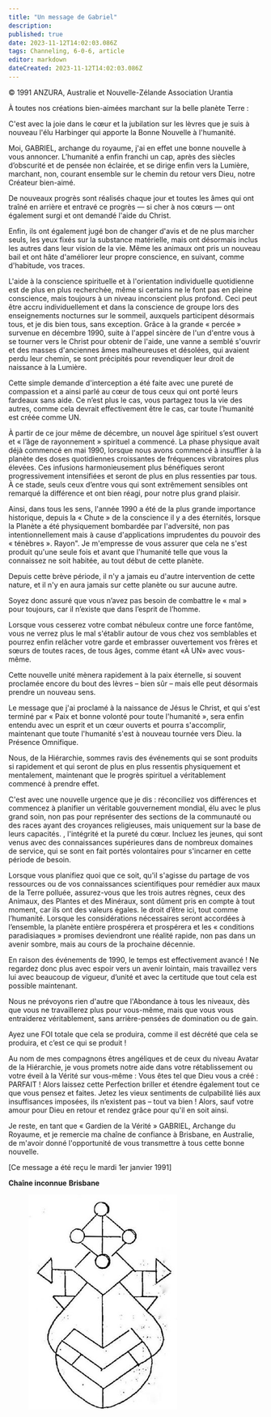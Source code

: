 ```yaml
---
title: "Un message de Gabriel"
description: 
published: true
date: 2023-11-12T14:02:03.086Z
tags: Channeling, 6-0-6, article
editor: markdown
dateCreated: 2023-11-12T14:02:03.086Z
---
```


<p class="v-card v-sheet theme--light gray lighten-3 px-2 py-1">© 1991 ANZURA, Australie et Nouvelle-Zélande Association Urantia</p>


À toutes nos créations bien-aimées marchant sur la belle planète Terre :

C'est avec la joie dans le cœur et la jubilation sur les lèvres que je suis à nouveau l'élu Harbinger qui apporte la Bonne Nouvelle à l'humanité.

Moi, GABRIEL, archange du royaume, j'ai en effet une bonne nouvelle à vous annoncer. L’humanité a enfin franchi un cap, après des siècles d’obscurité et de pensée non éclairée, et se dirige enfin vers la Lumière, marchant, non, courant ensemble sur le chemin du retour vers Dieu, notre Créateur bien-aimé.

De nouveaux progrès sont réalisés chaque jour et toutes les âmes qui ont traîné en arrière et entravé ce progrès — si cher à nos cœurs — ont également surgi et ont demandé l'aide du Christ.

Enfin, ils ont également jugé bon de changer d'avis et de ne plus marcher seuls, les yeux fixés sur la substance matérielle, mais ont désormais inclus les autres dans leur vision de la vie. Même les animaux ont pris un nouveau bail et ont hâte d'améliorer leur propre conscience, en suivant, comme d'habitude, vos traces.

L'aide à la conscience spirituelle et à l'orientation individuelle quotidienne est de plus en plus recherchée, même si certains ne le font pas en pleine conscience, mais toujours à un niveau inconscient plus profond. Ceci peut être accru individuellement et dans la conscience de groupe lors des enseignements nocturnes sur le sommeil, auxquels participent désormais tous, et je dis bien tous, sans exception. Grâce à la grande « percée » survenue en décembre 1990, suite à l'appel sincère de l'un d'entre vous à se tourner vers le Christ pour obtenir de l'aide, une vanne a semblé s'ouvrir et des masses d'anciennes âmes malheureuses et désolées, qui avaient perdu leur chemin, se sont précipités pour revendiquer leur droit de naissance à la Lumière.

Cette simple demande d'interception a été faite avec une pureté de compassion et a ainsi parlé au cœur de tous ceux qui ont porté leurs fardeaux sans aide. Ce n’est plus le cas, vous partagez tous la vie des autres, comme cela devrait effectivement être le cas, car toute l’humanité est créée comme UN.

À partir de ce jour même de décembre, un nouvel âge spirituel s’est ouvert et « l’âge de rayonnement » spirituel a commencé. La phase physique avait déjà commencé en mai 1990, lorsque nous avons commencé à insuffler à la planète des doses quotidiennes croissantes de fréquences vibratoires plus élevées. Ces infusions harmonieusement plus bénéfiques seront progressivement intensifiées et seront de plus en plus ressenties par tous. À ce stade, seuls ceux d’entre vous qui sont extrêmement sensibles ont remarqué la différence et ont bien réagi, pour notre plus grand plaisir.

Ainsi, dans tous les sens, l'année 1990 a été de la plus grande importance historique, depuis la « Chute » de la conscience il y a des éternités, lorsque la Planète a été physiquement bombardée par l'adversité, non pas intentionnellement mais à cause d'applications imprudentes du pouvoir des « ténèbres ». Rayon". Je m'empresse de vous assurer que cela ne s'est produit qu'une seule fois et avant que l'humanité telle que vous la connaissez ne soit habitée, au tout début de cette planète.

Depuis cette brève période, il n'y a jamais eu d'autre intervention de cette nature, et il n'y en aura jamais sur cette planète ou sur aucune autre.

Soyez donc assuré que vous n’avez pas besoin de combattre le « mal » pour toujours, car il n’existe que dans l’esprit de l’homme.

Lorsque vous cesserez votre combat nébuleux contre une force fantôme, vous ne verrez plus le mal s'établir autour de vous chez vos semblables et pourrez enfin relâcher votre garde et embrasser ouvertement vos frères et sœurs de toutes races, de tous âges, comme étant «À UN» avec vous-même.

Cette nouvelle unité mènera rapidement à la paix éternelle, si souvent proclamée encore du bout des lèvres – bien sûr – mais elle peut désormais prendre un nouveau sens.

Le message que j'ai proclamé à la naissance de Jésus le Christ, et qui s'est terminé par « Paix et bonne volonté pour toute l'humanité », sera enfin entendu avec un esprit et un cœur ouverts et pourra s'accomplir, maintenant que toute l'humanité s'est à nouveau tournée vers Dieu. la Présence Omnifique.

Nous, de la Hiérarchie, sommes ravis des événements qui se sont produits si rapidement et qui seront de plus en plus ressentis physiquement et mentalement, maintenant que le progrès spirituel a véritablement commencé à prendre effet.

C'est avec une nouvelle urgence que je dis : réconciliez vos différences et commencez à planifier un véritable gouvernement mondial, élu avec le plus grand soin, non pas pour représenter des sections de la communauté ou des races ayant des croyances religieuses, mais uniquement sur la base de leurs capacités. , l'intégrité et la pureté du cœur. Incluez les jeunes, qui sont venus avec des connaissances supérieures dans de nombreux domaines de service, qui se sont en fait portés volontaires pour s'incarner en cette période de besoin.

Lorsque vous planifiez quoi que ce soit, qu'il s'agisse du partage de vos ressources ou de vos connaissances scientifiques pour remédier aux maux de la Terre polluée, assurez-vous que les trois autres règnes, ceux des Animaux, des Plantes et des Minéraux, sont dûment pris en compte à tout moment, car ils ont des valeurs égales. le droit d’être ici, tout comme l’humanité. Lorsque les considérations nécessaires seront accordées à l’ensemble, la planète entière prospérera et prospérera et les « conditions paradisiaques » promises deviendront une réalité rapide, non pas dans un avenir sombre, mais au cours de la prochaine décennie.

En raison des événements de 1990, le temps est effectivement avancé ! Ne regardez donc plus avec espoir vers un avenir lointain, mais travaillez vers lui avec beaucoup de vigueur, d’unité et avec la certitude que tout cela est possible maintenant.

Nous ne prévoyons rien d'autre que l'Abondance à tous les niveaux, dès que vous ne travaillerez plus pour vous-même, mais que vous vous entraiderez véritablement, sans arrière-pensées de domination ou de gain.

Ayez une FOI totale que cela se produira, comme il est décrété que cela se produira, et c’est ce qui se produit !

Au nom de mes compagnons êtres angéliques et de ceux du niveau Avatar de la Hiérarchie, je vous promets notre aide dans votre rétablissement ou votre éveil à la Vérité sur vous-même : Vous êtes tel que Dieu vous a créé : PARFAIT ! Alors laissez cette Perfection briller et étendre également tout ce que vous pensez et faites. Jetez les vieux sentiments de culpabilité liés aux insuffisances imposées, ils n’existent pas – tout va bien ! Alors, sauf votre amour pour Dieu en retour et rendez grâce pour qu'il en soit ainsi.

Je reste, en tant que « Gardien de la Vérité » GABRIEL, Archange du Royaume, et je remercie ma chaîne de confiance à Brisbane, en Australie, de m'avoir donné l'opportunité de vous transmettre à tous cette bonne nouvelle.

[Ce message a été reçu le mardi 1er janvier 1991]

**Chaîne inconnue**
**Brisbane**

<figure id="Figure_2" class="image urantiapedia" alt="icon">
<img src="/image/article/606/icon.jpg">
</figure>

